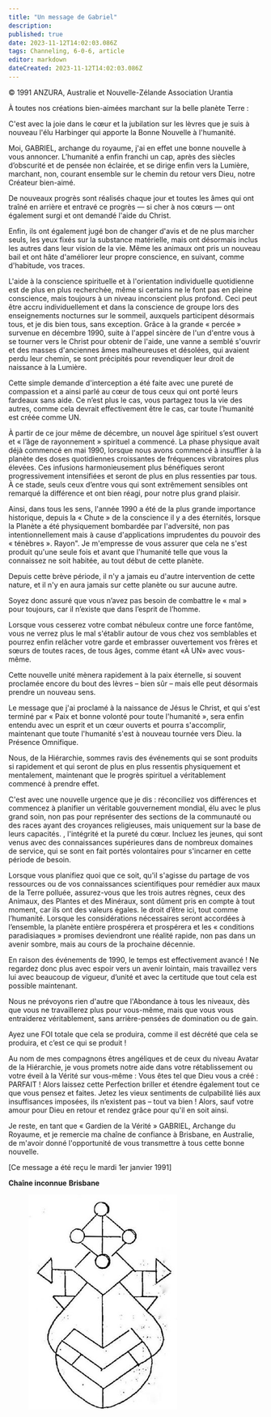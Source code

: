 ```yaml
---
title: "Un message de Gabriel"
description: 
published: true
date: 2023-11-12T14:02:03.086Z
tags: Channeling, 6-0-6, article
editor: markdown
dateCreated: 2023-11-12T14:02:03.086Z
---
```


<p class="v-card v-sheet theme--light gray lighten-3 px-2 py-1">© 1991 ANZURA, Australie et Nouvelle-Zélande Association Urantia</p>


À toutes nos créations bien-aimées marchant sur la belle planète Terre :

C'est avec la joie dans le cœur et la jubilation sur les lèvres que je suis à nouveau l'élu Harbinger qui apporte la Bonne Nouvelle à l'humanité.

Moi, GABRIEL, archange du royaume, j'ai en effet une bonne nouvelle à vous annoncer. L’humanité a enfin franchi un cap, après des siècles d’obscurité et de pensée non éclairée, et se dirige enfin vers la Lumière, marchant, non, courant ensemble sur le chemin du retour vers Dieu, notre Créateur bien-aimé.

De nouveaux progrès sont réalisés chaque jour et toutes les âmes qui ont traîné en arrière et entravé ce progrès — si cher à nos cœurs — ont également surgi et ont demandé l'aide du Christ.

Enfin, ils ont également jugé bon de changer d'avis et de ne plus marcher seuls, les yeux fixés sur la substance matérielle, mais ont désormais inclus les autres dans leur vision de la vie. Même les animaux ont pris un nouveau bail et ont hâte d'améliorer leur propre conscience, en suivant, comme d'habitude, vos traces.

L'aide à la conscience spirituelle et à l'orientation individuelle quotidienne est de plus en plus recherchée, même si certains ne le font pas en pleine conscience, mais toujours à un niveau inconscient plus profond. Ceci peut être accru individuellement et dans la conscience de groupe lors des enseignements nocturnes sur le sommeil, auxquels participent désormais tous, et je dis bien tous, sans exception. Grâce à la grande « percée » survenue en décembre 1990, suite à l'appel sincère de l'un d'entre vous à se tourner vers le Christ pour obtenir de l'aide, une vanne a semblé s'ouvrir et des masses d'anciennes âmes malheureuses et désolées, qui avaient perdu leur chemin, se sont précipités pour revendiquer leur droit de naissance à la Lumière.

Cette simple demande d'interception a été faite avec une pureté de compassion et a ainsi parlé au cœur de tous ceux qui ont porté leurs fardeaux sans aide. Ce n’est plus le cas, vous partagez tous la vie des autres, comme cela devrait effectivement être le cas, car toute l’humanité est créée comme UN.

À partir de ce jour même de décembre, un nouvel âge spirituel s’est ouvert et « l’âge de rayonnement » spirituel a commencé. La phase physique avait déjà commencé en mai 1990, lorsque nous avons commencé à insuffler à la planète des doses quotidiennes croissantes de fréquences vibratoires plus élevées. Ces infusions harmonieusement plus bénéfiques seront progressivement intensifiées et seront de plus en plus ressenties par tous. À ce stade, seuls ceux d’entre vous qui sont extrêmement sensibles ont remarqué la différence et ont bien réagi, pour notre plus grand plaisir.

Ainsi, dans tous les sens, l'année 1990 a été de la plus grande importance historique, depuis la « Chute » de la conscience il y a des éternités, lorsque la Planète a été physiquement bombardée par l'adversité, non pas intentionnellement mais à cause d'applications imprudentes du pouvoir des « ténèbres ». Rayon". Je m'empresse de vous assurer que cela ne s'est produit qu'une seule fois et avant que l'humanité telle que vous la connaissez ne soit habitée, au tout début de cette planète.

Depuis cette brève période, il n'y a jamais eu d'autre intervention de cette nature, et il n'y en aura jamais sur cette planète ou sur aucune autre.

Soyez donc assuré que vous n’avez pas besoin de combattre le « mal » pour toujours, car il n’existe que dans l’esprit de l’homme.

Lorsque vous cesserez votre combat nébuleux contre une force fantôme, vous ne verrez plus le mal s'établir autour de vous chez vos semblables et pourrez enfin relâcher votre garde et embrasser ouvertement vos frères et sœurs de toutes races, de tous âges, comme étant «À UN» avec vous-même.

Cette nouvelle unité mènera rapidement à la paix éternelle, si souvent proclamée encore du bout des lèvres – bien sûr – mais elle peut désormais prendre un nouveau sens.

Le message que j'ai proclamé à la naissance de Jésus le Christ, et qui s'est terminé par « Paix et bonne volonté pour toute l'humanité », sera enfin entendu avec un esprit et un cœur ouverts et pourra s'accomplir, maintenant que toute l'humanité s'est à nouveau tournée vers Dieu. la Présence Omnifique.

Nous, de la Hiérarchie, sommes ravis des événements qui se sont produits si rapidement et qui seront de plus en plus ressentis physiquement et mentalement, maintenant que le progrès spirituel a véritablement commencé à prendre effet.

C'est avec une nouvelle urgence que je dis : réconciliez vos différences et commencez à planifier un véritable gouvernement mondial, élu avec le plus grand soin, non pas pour représenter des sections de la communauté ou des races ayant des croyances religieuses, mais uniquement sur la base de leurs capacités. , l'intégrité et la pureté du cœur. Incluez les jeunes, qui sont venus avec des connaissances supérieures dans de nombreux domaines de service, qui se sont en fait portés volontaires pour s'incarner en cette période de besoin.

Lorsque vous planifiez quoi que ce soit, qu'il s'agisse du partage de vos ressources ou de vos connaissances scientifiques pour remédier aux maux de la Terre polluée, assurez-vous que les trois autres règnes, ceux des Animaux, des Plantes et des Minéraux, sont dûment pris en compte à tout moment, car ils ont des valeurs égales. le droit d’être ici, tout comme l’humanité. Lorsque les considérations nécessaires seront accordées à l’ensemble, la planète entière prospérera et prospérera et les « conditions paradisiaques » promises deviendront une réalité rapide, non pas dans un avenir sombre, mais au cours de la prochaine décennie.

En raison des événements de 1990, le temps est effectivement avancé ! Ne regardez donc plus avec espoir vers un avenir lointain, mais travaillez vers lui avec beaucoup de vigueur, d’unité et avec la certitude que tout cela est possible maintenant.

Nous ne prévoyons rien d'autre que l'Abondance à tous les niveaux, dès que vous ne travaillerez plus pour vous-même, mais que vous vous entraiderez véritablement, sans arrière-pensées de domination ou de gain.

Ayez une FOI totale que cela se produira, comme il est décrété que cela se produira, et c’est ce qui se produit !

Au nom de mes compagnons êtres angéliques et de ceux du niveau Avatar de la Hiérarchie, je vous promets notre aide dans votre rétablissement ou votre éveil à la Vérité sur vous-même : Vous êtes tel que Dieu vous a créé : PARFAIT ! Alors laissez cette Perfection briller et étendre également tout ce que vous pensez et faites. Jetez les vieux sentiments de culpabilité liés aux insuffisances imposées, ils n’existent pas – tout va bien ! Alors, sauf votre amour pour Dieu en retour et rendez grâce pour qu'il en soit ainsi.

Je reste, en tant que « Gardien de la Vérité » GABRIEL, Archange du Royaume, et je remercie ma chaîne de confiance à Brisbane, en Australie, de m'avoir donné l'opportunité de vous transmettre à tous cette bonne nouvelle.

[Ce message a été reçu le mardi 1er janvier 1991]

**Chaîne inconnue**
**Brisbane**

<figure id="Figure_2" class="image urantiapedia" alt="icon">
<img src="/image/article/606/icon.jpg">
</figure>

